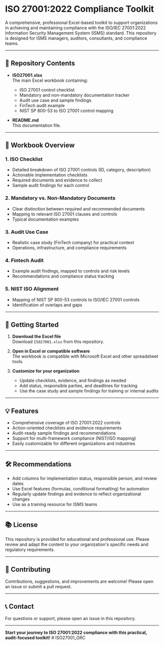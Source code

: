 # ISO 27001:2022 Compliance Toolkit

A comprehensive, professional Excel-based toolkit to support organizations in achieving and maintaining compliance with the ISO/IEC 27001:2022 Information Security Management System (ISMS) standard. This repository is designed for ISMS managers, auditors, consultants, and compliance teams.

---

## 📂 Repository Contents

- **ISO27001.xlsx**  
  The main Excel workbook containing:
  - ISO 27001 control checklist
  - Mandatory and non-mandatory documentation tracker
  - Audit use case and sample findings
  - FinTech audit example
  - NIST SP 800-53 to ISO 27001 control mapping

- **README.md**  
  This documentation file.

---

## 📝 Workbook Overview

### 1. ISO Checklist
- Detailed breakdown of ISO 27001 controls (ID, category, description)
- Actionable implementation checklists
- Required documents and evidence to collect
- Sample audit findings for each control

### 2. Mandatory vs. Non-Mandatory Documents
- Clear distinction between required and recommended documents
- Mapping to relevant ISO 27001 clauses and controls
- Typical documentation examples

### 3. Audit Use Case
- Realistic case study (FinTech company) for practical context
- Operations, infrastructure, and compliance requirements

### 4. Fintech Audit
- Example audit findings, mapped to controls and risk levels
- Recommendations and compliance status tracking

### 5. NIST ISO Alignment
- Mapping of NIST SP 800-53 controls to ISO/IEC 27001 controls
- Identification of overlaps and gaps

---

## 🚀 Getting Started

1. **Download the Excel file**  
   Download `ISO27001.xlsx` from this repository.

2. **Open in Excel or compatible software**  
   The workbook is compatible with Microsoft Excel and other spreadsheet tools.

3. **Customize for your organization**  
   - Update checklists, evidence, and findings as needed
   - Add status, responsible parties, and deadlines for tracking
   - Use the case study and sample findings for training or internal audits

---

## 💡 Features

- Comprehensive coverage of ISO 27001:2022 controls
- Action-oriented checklists and evidence requirements
- Audit-ready sample findings and recommendations
- Support for multi-framework compliance (NIST/ISO mapping)
- Easily customizable for different organizations and industries

---

## 🛠️ Recommendations

- Add columns for implementation status, responsible person, and review dates
- Use Excel features (formulas, conditional formatting) for automation
- Regularly update findings and evidence to reflect organizational changes
- Use as a training resource for ISMS teams

---

## 📚 License

This repository is provided for educational and professional use. Please review and adapt the content to your organization's specific needs and regulatory requirements.

---

## 🤝 Contributing

Contributions, suggestions, and improvements are welcome! Please open an issue or submit a pull request.

---

## 📞 Contact

For questions or support, please open an issue in this repository.

---

**Start your journey to ISO 27001:2022 compliance with this practical, audit-focused toolkit!** # ISO27001_GRC
